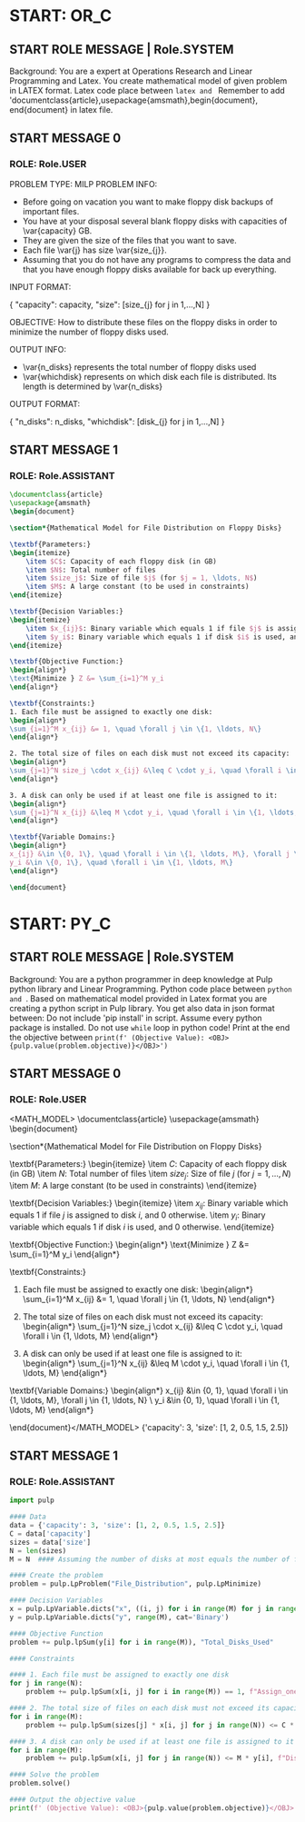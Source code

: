 # START: OR_C 
## START ROLE MESSAGE | Role.SYSTEM 
Background: You are a expert at Operations Research and Linear Programming and Latex. You create mathematical model of given problem in LATEX format. Latex code place between ```latex and ``` Remember to add 'documentclass{article},usepackage{amsmath},begin{document}, end{document} in latex file. 
## START MESSAGE 0 
### ROLE: Role.USER
<DESCRIPTION>
PROBLEM TYPE: MILP
PROBLEM INFO:

- Before going on vacation you want to make floppy disk backups of important files. 
- You have at your disposal several blank floppy disks with capacities of \var{capacity} GB. 
- They are given the size of the files that you want to save.
- Each file \var{j} has size \var{size_{j}}.
- Assuming that you do not have any programs to compress the data and that you have enough floppy disks available for back up everything.

INPUT FORMAT:

{
	"capacity": capacity,
	"size": [size_{j} for j in 1,...,N]
}

OBJECTIVE: How to distribute these files on the floppy disks in order to minimize the number of floppy disks used.

OUTPUT INFO:

- \var{n_disks} represents the total number of floppy disks used
- \var{whichdisk} represents on which disk each file is distributed. Its length is determined by \var{n_disks}

OUTPUT FORMAT:

{
	"n_disks": n_disks,
	"whichdisk": [disk_{j} for j in 1,...,N]
}
</DESCRIPTION>


## START MESSAGE 1 
### ROLE: Role.ASSISTANT
```latex
\documentclass{article}
\usepackage{amsmath}
\begin{document}

\section*{Mathematical Model for File Distribution on Floppy Disks}

\textbf{Parameters:}
\begin{itemize}
    \item $C$: Capacity of each floppy disk (in GB)
    \item $N$: Total number of files
    \item $size_j$: Size of file $j$ (for $j = 1, \ldots, N$)
    \item $M$: A large constant (to be used in constraints)
\end{itemize}

\textbf{Decision Variables:}
\begin{itemize}
    \item $x_{ij}$: Binary variable which equals 1 if file $j$ is assigned to disk $i$, and 0 otherwise.
    \item $y_i$: Binary variable which equals 1 if disk $i$ is used, and 0 otherwise.
\end{itemize}

\textbf{Objective Function:}
\begin{align*}
\text{Minimize } Z &= \sum_{i=1}^M y_i
\end{align*}

\textbf{Constraints:}
1. Each file must be assigned to exactly one disk:
\begin{align*}
\sum_{i=1}^M x_{ij} &= 1, \quad \forall j \in \{1, \ldots, N\}
\end{align*}

2. The total size of files on each disk must not exceed its capacity:
\begin{align*}
\sum_{j=1}^N size_j \cdot x_{ij} &\leq C \cdot y_i, \quad \forall i \in \{1, \ldots, M\}
\end{align*}

3. A disk can only be used if at least one file is assigned to it:
\begin{align*}
\sum_{j=1}^N x_{ij} &\leq M \cdot y_i, \quad \forall i \in \{1, \ldots, M\}
\end{align*}

\textbf{Variable Domains:}
\begin{align*}
x_{ij} &\in \{0, 1\}, \quad \forall i \in \{1, \ldots, M\}, \forall j \in \{1, \ldots, N\} \\
y_i &\in \{0, 1\}, \quad \forall i \in \{1, \ldots, M\}
\end{align*}

\end{document}
```

# START: PY_C 
## START ROLE MESSAGE | Role.SYSTEM 
Background: You are a python programmer in deep knowledge at Pulp python library and Linear Programming. Python code place between ```python and ```. Based on mathematical model provided in Latex format you are creating a python script in Pulp library. You get also data in json format between: <DATA></DATA> Do not include 'pip install' in script. Assume every python package is installed. Do not use `while` loop in python code! Print at the end the objective between <OBJ></OBJ> `print(f' (Objective Value): <OBJ>{pulp.value(problem.objective)}</OBJ>')` 
## START MESSAGE 0 
### ROLE: Role.USER
<MATH_MODEL>
\documentclass{article}
\usepackage{amsmath}
\begin{document}

\section*{Mathematical Model for File Distribution on Floppy Disks}

\textbf{Parameters:}
\begin{itemize}
    \item $C$: Capacity of each floppy disk (in GB)
    \item $N$: Total number of files
    \item $size_j$: Size of file $j$ (for $j = 1, \ldots, N$)
    \item $M$: A large constant (to be used in constraints)
\end{itemize}

\textbf{Decision Variables:}
\begin{itemize}
    \item $x_{ij}$: Binary variable which equals 1 if file $j$ is assigned to disk $i$, and 0 otherwise.
    \item $y_i$: Binary variable which equals 1 if disk $i$ is used, and 0 otherwise.
\end{itemize}

\textbf{Objective Function:}
\begin{align*}
\text{Minimize } Z &= \sum_{i=1}^M y_i
\end{align*}

\textbf{Constraints:}
1. Each file must be assigned to exactly one disk:
\begin{align*}
\sum_{i=1}^M x_{ij} &= 1, \quad \forall j \in \{1, \ldots, N\}
\end{align*}

2. The total size of files on each disk must not exceed its capacity:
\begin{align*}
\sum_{j=1}^N size_j \cdot x_{ij} &\leq C \cdot y_i, \quad \forall i \in \{1, \ldots, M\}
\end{align*}

3. A disk can only be used if at least one file is assigned to it:
\begin{align*}
\sum_{j=1}^N x_{ij} &\leq M \cdot y_i, \quad \forall i \in \{1, \ldots, M\}
\end{align*}

\textbf{Variable Domains:}
\begin{align*}
x_{ij} &\in \{0, 1\}, \quad \forall i \in \{1, \ldots, M\}, \forall j \in \{1, \ldots, N\} \\
y_i &\in \{0, 1\}, \quad \forall i \in \{1, \ldots, M\}
\end{align*}

\end{document}</MATH_MODEL>
<DATA>
{'capacity': 3, 'size': [1, 2, 0.5, 1.5, 2.5]}</DATA>


## START MESSAGE 1 
### ROLE: Role.ASSISTANT
```python
import pulp

#### Data
data = {'capacity': 3, 'size': [1, 2, 0.5, 1.5, 2.5]}
C = data['capacity']
sizes = data['size']
N = len(sizes)
M = N  #### Assuming the number of disks at most equals the number of files

#### Create the problem
problem = pulp.LpProblem("File_Distribution", pulp.LpMinimize)

#### Decision Variables
x = pulp.LpVariable.dicts("x", ((i, j) for i in range(M) for j in range(N)), cat='Binary')
y = pulp.LpVariable.dicts("y", range(M), cat='Binary')

#### Objective Function
problem += pulp.lpSum(y[i] for i in range(M)), "Total_Disks_Used"

#### Constraints

#### 1. Each file must be assigned to exactly one disk
for j in range(N):
    problem += pulp.lpSum(x[i, j] for i in range(M)) == 1, f"Assign_one_disk_for_file_{j}"

#### 2. The total size of files on each disk must not exceed its capacity
for i in range(M):
    problem += pulp.lpSum(sizes[j] * x[i, j] for j in range(N)) <= C * y[i], f"Capacity_constraint_for_disk_{i}"

#### 3. A disk can only be used if at least one file is assigned to it
for i in range(M):
    problem += pulp.lpSum(x[i, j] for j in range(N)) <= M * y[i], f"Disk_usage_constraint_{i}"

#### Solve the problem
problem.solve()

#### Output the objective value
print(f' (Objective Value): <OBJ>{pulp.value(problem.objective)}</OBJ>')
```

